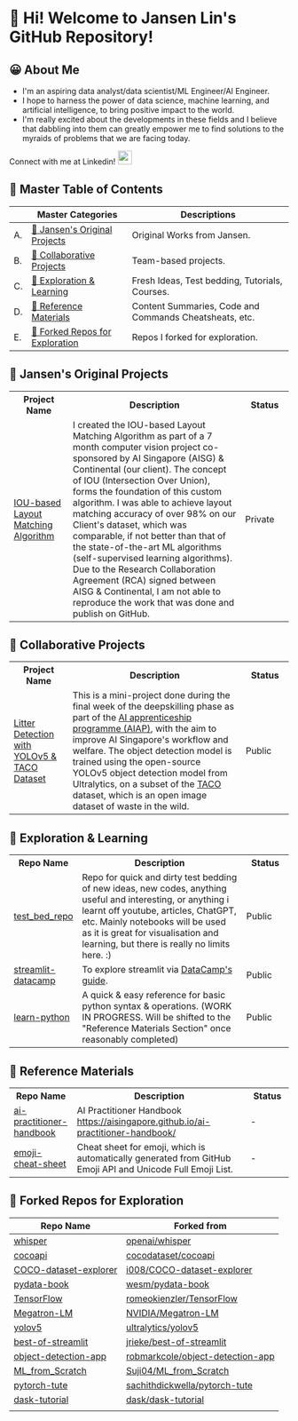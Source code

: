 # 👋 __Hi! Welcome to Jansen Lin's GitHub Repository!__

## 😀 About Me

- I'm an aspiring data analyst/data scientist/ML Engineer/AI Engineer.
- I hope to harness the power of data science, machine learning, and artificial intelligence, to bring positive impact to the world.
- I'm really excited about the developments in these fields and I believe that dabbling into them can greatly empower me to find solutions to the myraids of problems that we are facing today.

Connect with me at Linkedin!
</a>
<a href="https://www.linkedin.com/in/jansen-lin-jx/">
<img height="25" src="https://user-images.githubusercontent.com/46517096/166973395-19676cd8-f8ec-4abf-83ff-da8243505b82.png"/>
</a>

<!-- Follow me at Medium! 
<a href="https://medium.com/@linjansen91">
<img height="25" src="https://user-images.githubusercontent.com/46517096/166973962-d05d145a-b6a0-4643-bd3d-5ac845679367.png"/>
</a> -->


## 📔 Master Table of Contents

|<!-- --> |Master Categories | Descriptions | 
|-|-|-|
|A.|[🧠 Jansen's Original Projects](#🧠-jansens-original-projects)| Original Works from Jansen. |
|B.|[🤝 Collaborative Projects](#🤝-collaborative-projects)| Team-based projects. |
|C.|[🔎 Exploration & Learning](#🔎-exploration--learning)| Fresh Ideas, Test bedding, Tutorials, Courses. |
|D.|[📑 Reference Materials](#📑-reference-materials)| Content Summaries, Code and Commands Cheatsheats, etc. |
|E.|[🧭 Forked Repos for Exploration](#🧭-forked-repos-for-exploration)| Repos I forked for exploration. |


## 🧠 Jansen's Original Projects

<table>
  <tr>
    <th style="width: 100px">Project Name</th>
    <th style="width: 400px">Description</th>
    <th style="width: 80px">Status</th>
  </tr>
    <tr>
      <td><a href="https://github.com/Jansen-Lin/layout-matching-algo">IOU-based Layout Matching Algorithm</a></td>
      <td>I created the IOU-based Layout Matching Algorithm as part of a 7 month computer vision project co-sponsored by AI Singapore (AISG) &amp; Continental (our client). The concept of IOU (Intersection Over Union), forms the foundation of this custom algorithm. I was able to achieve layout matching accuracy of over 98% on our Client's dataset, which was comparable, if not better than that of the state-of-the-art ML algorithms (self-supervised learning algorithms). Due to the Research Collaboration Agreement (RCA) signed between AISG &amp; Continental, I am not able to reproduce the work that was done and publish on GitHub.</td>
      <td>Private</td>
    </tr>
</table>

<!-- |Project Name|Description|Status|
|---------|----------|------|
|[IOU-based Layout Matching Algorithm](https://github.com/Jansen-Lin/layout-matching-algo)| I created the IOU-based Layout Matching Algorithm as part of a 7 month computer vision project co-sponsored by AI Singapore (AISG) & Continental (our client). The concept of IOU (Intersection Over Union), forms the foundation of this custom algorithm. I was able to achieve layout matching accuracy of over 98% on our Client's dataset, which was comparable, if not better than that of the state-of-the-art ML algorithms (self-supervised learning algorithms). Due to the Research Collaboration Agreement (RCA) signed between AISG & Continental, I am not able to reproduce the work that was done and publish on GitHub.| Private | -->

## 🤝 Collaborative Projects

<table>
  <tr>
    <th style="width: 100px">Project Name</th>
    <th style="width: 400px">Description</th>
    <th style="width: 80px">Status</th>
  </tr>
  <tr>
    <td><a href="https://github.com/Jansen-Lin/aiap-team1-litter-detection">Litter Detection with YOLOv5 & TACO Dataset</a></td>
    <td>This is a mini-project done during the final week of the deepskilling phase as part of the <a href="https://aisingapore.org/innovation/aiap/">AI apprenticeship programme (AIAP)</a>, with the aim to improve AI Singapore's workflow and welfare. The object detection model is trained using the open-source YOLOv5 object detection model from Ultralytics, on a subset of the <a href="http://tacodataset.org/">TACO</a> dataset, which is an open image dataset of waste in the wild.</td>
    <td>Public</td>
  </tr>
</table>


<!-- |Project Name|Description|Status|
|---------|----------|------|
|[Litter Dectection with YOLOv5 & TACO Dataset](https://github.com/Jansen-Lin/aiap-team1-litter-detection)| This is a mini-project done during the final week of the deepskilling phase as part of the [AI apprenticeship programme (AIAP)](https://aisingapore.org/innovation/aiap/), with the aim to improve AI Singapore's workflow and welfare. The object detection model is trained using the open-source YOLOv5 object detection model from Ultralytics, on a subset of the [TACO](http://tacodataset.org/) dataset, which is an open image dataset of waste in the wild. | Public | -->


## 🔎 Exploration & Learning

<table>
  <tr>
    <th style="width: 100px">Repo Name</th>
    <th style="width: 400px">Description</th>
    <th style="width: 80px">Status</th>
  </tr>
  <tr>
    <td><a href="https://github.com/Jansen-Lin/test_bed_repo">test_bed_repo</a></td>
    <td>Repo for quick and dirty test bedding of new ideas, new codes, anything useful and interesting, or anything i learnt off youtube, articles, ChatGPT, etc. Mainly notebooks will be used as it is great for visualisation and learning, but there is really no limits here. :) </td>
    <td>Public</td>
  </tr>
  <tr>
    <td><a href="https://github.com/Jansen-Lin/streamlit-datacamp">streamlit-datacamp</a></td>
    <td>To explore streamlit via <a href="https://www.datacamp.com/tutorial/streamlit">DataCamp's guide</a>.</td>
    <td>Public</td>
  </tr>
  <tr>
    <td><a href="https://github.com/Jansen-Lin/learn-python">learn-python</a></td>
    <td>A quick & easy reference for basic python syntax & operations. (WORK IN PROGRESS. Will be shifted to the "Reference Materials Section" once reasonably completed)</td>
    <td>Public</td>
  </tr>
</table>

<!-- |Repo Name|Description|Status|
|---------|-----------|------|
|[test_bed_repo](https://github.com/Jansen-Lin/test_bed_repo)|Repo for quick and dirty test bedding of new ideas, new codes, anything useful and interesting, or anything i learnt off youtube, articles, ChatGPT, etc. Mainly notebooks will be used as it is great for visualisation and learning, but there is really no limits here. :) | Public |
|[streamlit-datacamp](https://github.com/Jansen-Lin/streamlit-datacamp)|To explore streamlit via [DataCamp's guide](https://www.datacamp.com/tutorial/streamlit). | Public |
|[learn-python](https://github.com/Jansen-Lin/learn-python) | A quick & easy  reference for basic python syntax & operations. (WORK IN PROGRESS. Will be shifted to the "Reference Materials Section" once reasonably completed)| Public | -->

## 📑 Reference Materials

<table>
  <tr>
    <th style="width: 100px">Repo Name</th>
    <th style="width: 400px">Description</th>
    <th style="width: 80px">Status</th>
    </tr>
    <tr>
        <td><a href="https://github.com/Jansen-Lin/ai-practitioner-handbook/tree/main">ai-practitioner-handbook</a></td>
        <td>AI Practitioner Handbook <br><a href="https://aisingapore.github.io/ai-practitioner-handbook/">https://aisingapore.github.io/ai-practitioner-handbook/</a></td>
        <td>-</td>
    </tr>
    <tr>
        <td><a href="https://github.com/ikatyang/emoji-cheat-sheet/blob/master/README.md#face-affection">emoji-cheat-sheet</a></td>
        <td>Cheat sheet for emoji, which is automatically generated from GitHub Emoji API and Unicode Full Emoji List.</td>
        <td>-</td>
    </tr>
</table>

<!-- |Repo Name|Description|Status|
|---------|-----------|------|
|[ai-practitioner-handbook](https://github.com/Jansen-Lin/ai-practitioner-handbook/tree/main)|AI Practitioner Handbook <br>https://aisingapore.github.io/ai-practitioner-handbook/|-|
|[emoji-cheat-sheet](https://github.com/ikatyang/emoji-cheat-sheet/blob/master/README.md#face-affection)|Cheat sheet for emoji, which is automatically generated from GitHub Emoji API and Unicode Full Emoji List.|-| -->

## 🧭 Forked Repos for Exploration

|Repo Name|Forked from|
|---------|-----------|
|[whisper](https://github.com/Jansen-Lin/whisper)|[openai/whisper](https://github.com/openai/whisper)|
|[cocoapi](https://github.com/Jansen-Lin/cocoapi)|[cocodataset/cocoapi](https://github.com/cocodataset/cocoapi)|
|[COCO-dataset-explorer](https://github.com/Jansen-Lin/COCO-dataset-explorer)|[i008/COCO-dataset-explorer](https://github.com/i008/COCO-dataset-explorer)|
|[pydata-book](https://github.com/Jansen-Lin/pydata-book)|[wesm/pydata-book](https://github.com/wesm/pydata-book)|
|[TensorFlow](https://github.com/Jansen-Lin/TensorFlow)|[romeokienzler/TensorFlow](https://github.com/romeokienzler/TensorFlow)|
|[Megatron-LM](https://github.com/Jansen-Lin/Megatron-LM)|[NVIDIA/Megatron-LM](https://github.com/NVIDIA/Megatron-LM)|
|[yolov5](https://github.com/Jansen-Lin/yolov5)|[ultralytics/yolov5](https://github.com/ultralytics/yolov5)|
|[best-of-streamlit](https://github.com/Jansen-Lin/best-of-streamlit)|[jrieke/best-of-streamlit](https://github.com/jrieke/best-of-streamlit)|
|[object-detection-app](https://github.com/Jansen-Lin/object-detection-app)|[robmarkcole/object-detection-app](https://github.com/robmarkcole/object-detection-app)|
|[ML_from_Scratch](https://github.com/Jansen-Lin/ML_from_Scratch)|[Suji04/ML_from_Scratch](https://github.com/Suji04/ML_from_Scratch)|
|[pytorch-tute](https://github.com/Jansen-Lin/pytorch-tute)|[sachithdickwella/pytorch-tute](https://github.com/sachithdickwella/pytorch-tute)|
|[dask-tutorial](https://github.com/Jansen-Lin/dask-tutorial)|[dask/dask-tutorial](https://github.com/dask/dask-tutorial)|
|[]()|[]()|


<!-- ## Data Analytics / Data Science / Machine Learning / Artificial Intelligence


## Environmental


## Finance -->



